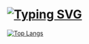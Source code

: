 # <a href="https://git.io/typing-svg"><img src="https://readme-typing-svg.herokuapp.com?font=Fira+Code&pause=1000&width=435&lines=%3Azzz%3A+%3Azzz%3A+%3Azzz%3A" alt="Typing SVG" /></a>

[![Top Langs](https://github-readme-stats.vercel.app/api/top-langs/?username=anuraghazra&layout=compact)](https://github.com/anuraghazra/github-readme-stats)

